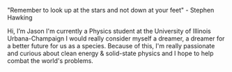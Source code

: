 "Remember to look up at the stars and not down at your feet" - Stephen Hawking

Hi, I’m Jason
I'm currently a Physics student at the University of Illinois Urbana-Champaign
I would really consider myself a dreamer, a dreamer for a better future for us as a species. Because of this, I'm really passionate and curious about clean energy & solid-state physics and I hope to help combat the world's problems.

<!---
jasonli999/jasonli999 is a ✨ special ✨ repository because its `README.md` (this file) appears on your GitHub profile.
You can click the Preview link to take a look at your changes.
--->
